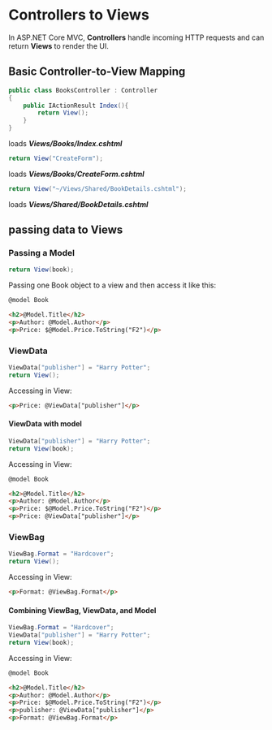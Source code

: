 # Controllers to Views
In ASP.NET Core MVC, **Controllers** handle incoming HTTP requests and can return **Views** to render the UI.
## Basic Controller-to-View Mapping
```csharp
public class BooksController : Controller
{
    public IActionResult Index(){
        return View();
    }
}
```
loads ***Views/Books/Index.cshtml***

```csharp
return View("CreateForm");
```
loads ***Views/Books/CreateForm.cshtml***

```csharp
return View("~/Views/Shared/BookDetails.cshtml");
```
loads ***Views/Shared/BookDetails.cshtml***

## passing data to Views
### Passing a Model
```csharp
return View(book);
```
Passing one Book object to a view and then access it like this:
```html
@model Book

<h2>@Model.Title</h2>
<p>Author: @Model.Author</p>
<p>Price: $@Model.Price.ToString("F2")</p>
```

### ViewData
```csharp
ViewData["publisher"] = "Harry Potter";
return View();
```
Accessing in View:
```html
<p>Price: @ViewData["publisher"]</p>
```
#### ViewData with model
```csharp
ViewData["publisher"] = "Harry Potter";
return View(book);
```
Accessing in View:
```html
@model Book

<h2>@Model.Title</h2>
<p>Author: @Model.Author</p>
<p>Price: $@Model.Price.ToString("F2")</p>
<p>Price: @ViewData["publisher"]</p>
```
### ViewBag
```csharp
ViewBag.Format = "Hardcover";
return View();
```
Accessing in View:
```html
<p>Format: @ViewBag.Format</p>
```
#### Combining ViewBag, ViewData, and Model
```csharp
ViewBag.Format = "Hardcover";
ViewData["publisher"] = "Harry Potter";
return View(book);
```
Accessing in View:
```html
@model Book

<h2>@Model.Title</h2>
<p>Author: @Model.Author</p>
<p>Price: $@Model.Price.ToString("F2")</p>
<p>publisher: @ViewData["publisher"]</p>
<p>Format: @ViewBag.Format</p>
```